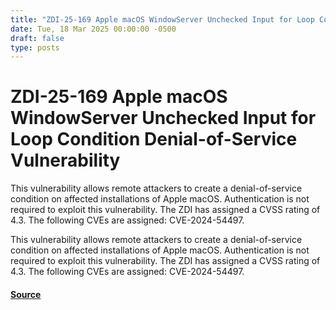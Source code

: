 ```yaml
---
title: "ZDI-25-169 Apple macOS WindowServer Unchecked Input for Loop Condition Denial-of-Service Vulnerability"
date: Tue, 18 Mar 2025 00:00:00 -0500
draft: false
type: posts
---
```

# ZDI-25-169 Apple macOS WindowServer Unchecked Input for Loop Condition Denial-of-Service Vulnerability





This vulnerability allows remote attackers to create a denial-of-service condition on affected installations of Apple macOS. Authentication is not required to exploit this vulnerability. The ZDI has assigned a CVSS rating of 4.3. The following CVEs are assigned: CVE-2024-54497.

This vulnerability allows remote attackers to create a denial-of-service condition on affected installations of Apple macOS. Authentication is not required to exploit this vulnerability. The ZDI has assigned a CVSS rating of 4.3. The following CVEs are assigned: CVE-2024-54497.

#### [Source](http://www.zerodayinitiative.com/advisories/ZDI-25-169/)

